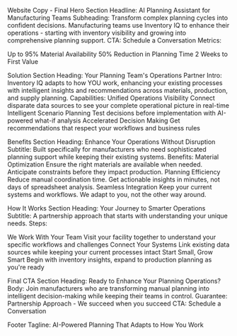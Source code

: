 Website Copy - Final
Hero Section
Headline:
AI Planning Assistant for Manufacturing Teams
Subheading:
Transform complex planning cycles into confident decisions. Manufacturing teams use Inventory IQ to enhance their operations - starting with inventory visibility and growing into comprehensive planning support.
CTA: Schedule a Conversation
Metrics:

Up to 95% Material Availability
50% Reduction in Planning Time
2 Weeks to First Value


Solution Section
Heading: Your Planning Team's Operations Partner
Intro: Inventory IQ adapts to how YOU work, enhancing your existing processes with intelligent insights and recommendations across materials, production, and supply planning.
Capabilities:
Unified Operations Visibility
Connect disparate data sources to see your complete operational picture in real-time
Intelligent Scenario Planning
Test decisions before implementation with AI-powered what-if analysis
Accelerated Decision Making
Get recommendations that respect your workflows and business rules

Benefits Section
Heading: Enhance Your Operations Without Disruption
Subtitle: Built specifically for manufacturers who need sophisticated planning support while keeping their existing systems.
Benefits:
Material Optimization
Ensure the right materials are available when needed. Anticipate constraints before they impact production.
Planning Efficiency
Reduce manual coordination time. Get actionable insights in minutes, not days of spreadsheet analysis.
Seamless Integration
Keep your current systems and workflows. We adapt to you, not the other way around.

How It Works Section
Heading: Your Journey to Smarter Operations
Subtitle: A partnership approach that starts with understanding your unique needs.
Steps:

We Work With Your Team
Visit your facility together to understand your specific workflows and challenges
Connect Your Systems
Link existing data sources while keeping your current processes intact
Start Small, Grow Smart
Begin with inventory insights, expand to production planning as you're ready


Final CTA Section
Heading: Ready to Enhance Your Planning Operations?
Body: Join manufacturers who are transforming manual planning into intelligent decision-making while keeping their teams in control.
Guarantee: Partnership Approach - We succeed when you succeed
CTA: Schedule a Conversation

Footer
Tagline: AI-Powered Planning That Adapts to How You Work